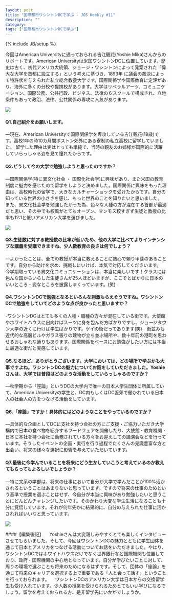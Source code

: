```yaml
---
layout: post
title: "国際都市ワシントンDCで学ぶ - JGS Weekly #11"
description: ""
category: 
tags: ["国際都市ワシントンDCで学ぶ"]
---
```

{% include JB/setup %}

今回はAmerican Universityに通っておられる吉江観花(Yoshie Mika)さんからのリポートです。American Universityは米国ワシントンDCに位置しています。歴史は古く、初代アメリカ大統領、ジョージ・ワシントンによって発案された「偉大な大学を首都に設立する」という考えに基づき、1893年 に議会の裁決によって特許状を与えられた私立総合教養大学です。国際関係学や国際教育に定評があり、海外に多くの分校や提携校があります。大学はリベラルアーツ、コミュニケーション、国際公務、公共行政、ビジネス、法律の６スクールで構成され、立地条件もあって政治、法律、公共関係の専攻に人気があります。		![]({{site.url}}/assets/uploads/11/profile.jpg)#### Q1.自己紹介をお願いします。—現在、American Universityで国際関係学を専攻している吉江観花(19歳)です。高校1年の時10カ月間ボストン郊外にある寮制の私立高校に留学していました。留学した理由は実はとっても単純で、当時の親友のお姉様が国際的に活躍していらっしゃる姿を見て憧れたからです。#### Q2.どうして今の大学で勉強しようと思ったのですか？—国際関係学(特に異文化社会 ・ 国際化社会学)に興味があり、また米国の教育制度に魅力を感じたので留学をしようと決めました。国際関係に興味をもった理由は、高校時代の留学で、大きなカルチャーショックを受けたからです。自分の知っている世界の小ささを感じ、もっと世界のことを知りたいと思いました。また、異文化社会学を勉強したかった為、色々な人種の方が混在する首都が最適だと思い、その中でも校風がとてもオープン、マンモス校すぎず生徒と教授の比率も12:1と低いアメリカン大学を選びました。![]({{site.url}}/assets/uploads/11/road.jpg)#### Q3.生徒数に対する教授数の比率が低いため、他の大学に比べてよりインテンシブな講義を受講できますね、少人数教育の良さは何でしょう？—よかったことは、全ての教授が本当に教えることに熱心で頼り甲斐のあることです。自分から助けを求め、挑戦しにいけば、本気で対応してくださいます。今学期取っている異文化コミュニケーションは、本当に楽しいです！クラスには色んな国からいらした生徒さんが25人ほどいますが、ここぞとばかりに日本のいいところ・変なところを披露しまくっています。(笑)#### Q4.ワシントンDCで勉強となるといろんな刺激もらえそうですね。ワシントンDCで勉強をしていてどのような点が良かったと思いますか？-ワシントンDCはとても多くの人種・職種の方々が混在している街です。大使館やホワイトハウスに出向けばスーツに身を包んだ方ばかりですし、ジョージタウン大学の近くに行けば学生ばかりです。ゲイの街だってあります(笑)　街並みも近代的な高層ビルやガラス張りの建物が立ち並ぶ場所や、数十年前の港町を思わせるおしゃれな通りもあります。国際関係をベースにお勉強がしたい方には本当に最適な街だと実感しています。#### Q5.なるほど、ありがとうございます。大学においては、どの場所で学ぶかも大事ですよね。ワシントンDCの魅力についてお話をしていただきました。Yoshieさんは、大学では普段はどのような活動をしていらっしゃるのですか？—秋学期から「座論」というDCの大学内で唯一の日本人学生団体に所属していて、American Universityの学生と、DC内もしくはDC近郊で働かれている日本人の社会人の方をつなげる活動をしています。#### Q6.「座論」ですか！具体的にはどのようなことをやっているのですか？—具体的な企画としてDCに支社を持つ会社の方にご支援・ご協力いただき大学構内で日本の食べ物を紹介するフードフェアを開催したり、大使館・教育機関・日本に本社を持つ会社に勤務されている方々をお迎えしての講演会などを行っています。そうしたイベントの企画・実行を行う過程でたくさんの見識豊富な方と出会い、将来の様々な選択に影響を与えていただいています。#### Q7.最後に今学んでいることを将来にどう生かしていこうと考えているのか教えてもらってもよろしいでしょうか？—特に文系の学部は、将来の仕事において自分が大学で学んだことが100%活かされるということはあまりないと思っています。ですので将来の仕事のためという基準で授業を選ぶことはせず、今自分が本当に興味があり勉強したいと思うことにどんどんチャレンジしたいです。そのかわり大変な学生生活になることも十分に覚悟しています。それが何年先かに結果的に、自分の与えられた仕事に活かされればいいなと思っています。![]({{site.url}}/assets/uploads/11/whitehouse.jpg)####【編集後記】　Yoshieさんは大変親しみやすくとても楽しくインタビューさせてもらいました。そして、今回はワシントンDCの魅力とともに学生団体を通じて日本とアメリカをつなげる活動についてお話をいただきました。やはり、ワシントンDCではホワイトハウスだけでなく世界銀行など国際機関も位置しており、政府・国際機関の中心地となっています。自分が学びたいことに対して、周りの環境で選ぶことも将来のためになるはずです。そして、団体の「座論」を通じて将来のキャリアを選択する上で重要である「人と会って話す」ということを行っておられます。　ワシントンDCのアメリカン大学は日本からの交換留学生も受け入れています。少人数の授業を受けられるためとてもいい学びになるでしょう。留学を考えておられる方、是非留学先にいかがでしょうか。
